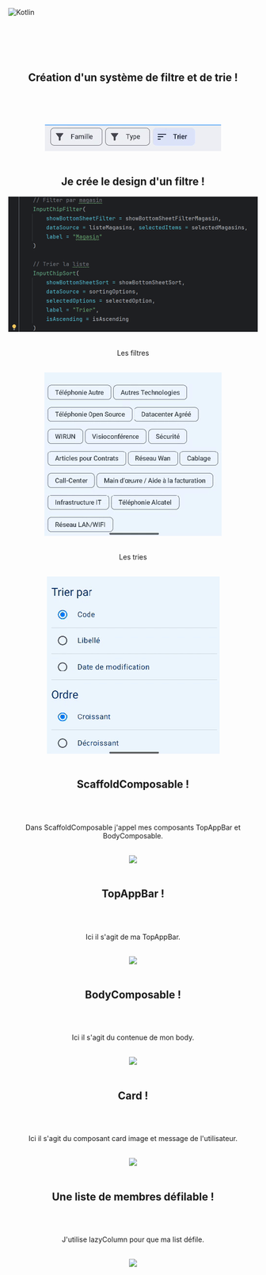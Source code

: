![Kotlin](https://img.shields.io/badge/kotlin-%237F52FF.svg?style=for-the-badge&logo=kotlin&logoColor=white)


<br><br><br><br>


<div align="center">
        <h2>Création d'un système de filtre et de trie !</h2><br><br>
        <p></p><br>
        <img src="./design.png">
</div>

<br>

<div align="center">
        <h2>Je crée le design d'un filtre !</h2>
        <img src="./filter1.png"><br><br>
        <p>Les filtres</p><br>
        <img src="./filter.png"><br><br>
        <p>Les tries</p><br>
        <img src="./trie.png">

</div>

<br>

<div align="center">
        <h2>ScaffoldComposable !</h2><br><br>
        <p>Dans ScaffoldComposable j'appel mes composants TopAppBar et BodyComposable.</p><br>
        <img src="./appbar.png">
</div>
<br>

<div align="center">
        <h2>TopAppBar !</h2><br><br>
        <p>Ici il s'agit de ma TopAppBar.</p><br>
        <img src="./app.png">
</div>
<br>

<div align="center">
        <h2>BodyComposable !</h2><br><br>
        <p>Ici il s'agit du contenue de mon body.</p><br>
        <img src="./body.png">
</div>
<br>

<div align="center">
        <h2>Card !</h2><br><br>
        <p>Ici il s'agit du composant card image et message de l'utilisateur.</p><br>
        <img src="./cardlist.png">
</div>
<br>

<div align="center">
        <h2>Une liste de membres défilable !</h2><br><br>
        <p>J'utilise lazyColumn pour que ma list défile.</p><br>
        <img src="./list.png">
</div>






